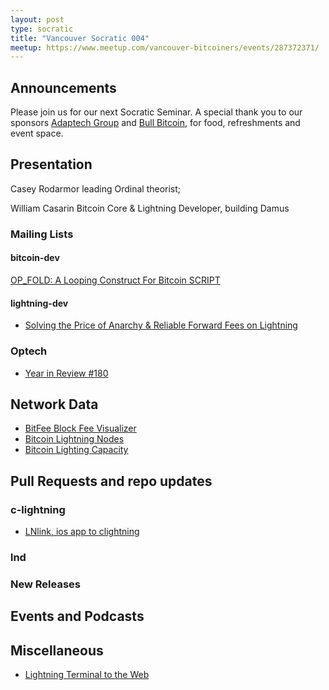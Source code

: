 ```yaml
---
layout: post
type: socratic
title: "Vancouver Socratic 004"
meetup: https://www.meetup.com/vancouver-bitcoiners/events/287372371/
---
```


## Announcements
Please join us for our next Socratic Seminar. A special thank you to our sponsors [Adaptech Group](https://adaptechgroup.com/) and [Bull Bitcoin](https://www.bullbitcoin.com/), for food, refreshments and event space.

## Presentation

Casey Rodarmor leading Ordinal theorist; 

William Casarin Bitcoin Core & Lightning Developer, building Damus

<!-- ## Mailing Lists  Bitcoin Optech -->

### Mailing Lists

#### bitcoin-dev
[OP_FOLD: A Looping Construct For Bitcoin SCRIPT](https://lists.linuxfoundation.org/pipermail/bitcoin-dev/2022-February/020021.html)

#### lightning-dev

- [Solving the Price of Anarchy & Reliable Forward Fees on Lightning](https://lists.linuxfoundation.org/pipermail/lightning-dev/2022-June/003598.html)

<!-- #### dlc-dev -->


### Optech

- [Year in Review #180](https://bitcoinops.org/en/newsletters/2021/12/22/)

<!-- ### Bitcoinomics -->



## Network Data

- [BitFee Block Fee Visualizer](https://bits.monospace.live/)
- [Bitcoin Lightning Nodes](https://www.lookintobitcoin.com/charts/lightning-network-nodes/)
- [Bitcoin Lighting Capacity](https://www.lookintobitcoin.com/charts/lightning-network-capacity/)




<!-- ## Research -->



<!-- ## InfoSec -->


## Pull Requests and repo updates

<!-- ### Bitcoin Core -->

<!-- ### rust-bitcoin -->

<!-- ### secp256k1 -->

<!-- ### secp256k1-zkp -->

<!-- ### BIPs -->

<!-- ### eclair -->

### c-lightning

- [LNlink, ios app to clightning](https://lnlink.app/)

### lnd


<!-- ### rust-lightning -->


<!-- ### BOLTS -->

### New Releases



## Events and Podcasts

<!-- ## Mining -->

## Miscellaneous

- [Lightning Terminal to the Web](https://terminal.lightning.engineering/#/)